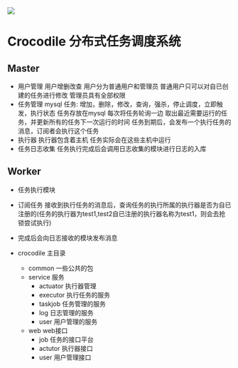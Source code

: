 ![](https://img.shields.io/badge/language-golang-orange.svg)
# Crocodile 分布式任务调度系统


## Master
- 用户管理
  用户增删改查 
  用户分为普通用户和管理员 普通用户只可以对自已创建的任务进行修改 管理员具有全部权限
- 任务管理 mysql
  任务: 增加，删除，修改，查询，强杀，停止调度，立即触发，执行状态
  任务存放在mysql 每次将任务轮询一边 取出最近需要运行的任务，并更新所有的任务下一次运行的时间
  任务到期后，会发布一个执行任务的消息，订阅者会执行这个任务
- 执行器 
  执行器包含着主机 任务实际会在这些主机中运行
- 任务日志收集
  任务执行完成后会调用日志收集的模块进行日志的入库

 
## Worker
- 任务执行模块 
- 订阅任务 接收到执行任务的消息后，查询任务的执行所属的执行器是否为自已注册的(任务的执行器为test1,test2自已注册的执行器名称为test1，则会去抢锁尝试执行)
- 完成后会向日志接收的模块发布消息

- crocodile
  主目录
  - common
    一些公共的包
  - service
    服务
    - actuator
      执行器管理
    - executor
      执行任务的服务
    - taskjob
      任务管理的服务
    - log
      日志管理的服务
    - user
      用户管理的服务
  - web
    web接口
    - job
    任务的接口平台
    - actutor
    执行器接口
    - user
    用户管理接口